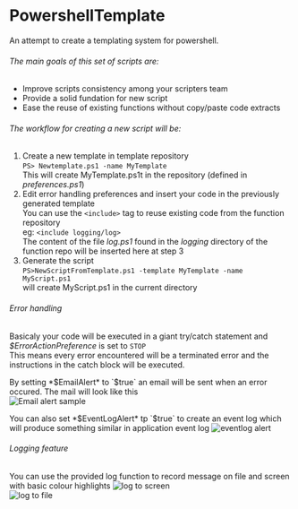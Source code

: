 # PowershellTemplate
An attempt to create a templating system for powershell. 

###### The main goals of this set of scripts are:
- Improve scripts consistency among your scripters team
- Provide a solid fundation for new script
- Ease the reuse of existing functions without copy/paste code extracts

###### The workflow for creating a new script will be:
1. Create a new template in template repository  
  `PS> Newtemplate.ps1 -name MyTemplate`  
  This will create MyTemplate.ps1t in the repository (defined in *preferences.ps1*)
2. Edit error handling preferences and insert your code in the previously generated template  
  You can use the `<include>` tag to reuse existing code from the function repository  
  eg: `<include logging/log>`  
  The content of the file *log.ps1* found in the *logging* directory of the function repo will be inserted here at step 3
3. Generate the script  
  `PS>NewScriptFromTemplate.ps1 -template MyTemplate -name MyScript.ps1`  
  will create MyScript.ps1 in the current directory

###### Error handling
Basicaly your code will be executed in a giant try/catch statement and *$ErrorActionPreference* is set to `STOP`  
This means every error encountered will be a terminated error and the instructions in the catch block will be executed.

By setting *$EmailAlert* to `$true` an email will be sent when an error occured.
The mail will look like this  
![Email alert sample](https://user-images.githubusercontent.com/1241767/31053970-a5038382-a6a8-11e7-8e63-c8f120f4252f.png)

You can also set *$EventLogAlert* tp `$true` to create an event log which will produce something similar in application event log
![eventlog alert](https://user-images.githubusercontent.com/1241767/31054010-649bdb22-a6a9-11e7-8882-78a6ff072271.png)

###### Logging feature
You can use the provided log function to record message on file and screen with basic colour highlights
![log to screen](https://user-images.githubusercontent.com/1241767/31054109-d2442e52-a6ab-11e7-96ed-c4e77f4c98b6.png)  
![log to file](https://user-images.githubusercontent.com/1241767/31054110-d56ecce0-a6ab-11e7-92f6-1d975779c224.png)
